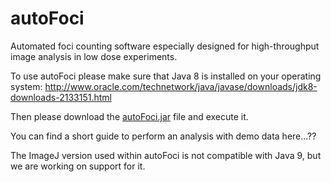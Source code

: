 # autoFoci
Automated foci counting software especially designed for high-throughput image analysis in low dose experiments.

To use autoFoci please make sure that Java 8 is installed on your operating system:
http://www.oracle.com/technetwork/java/javase/downloads/jdk8-downloads-2133151.html

Then please download the [autoFoci.jar](autoFoci/autoFoci.jar?raw=true) file and execute it. 

You can find a short guide to perform an analysis with demo data here...??

The ImageJ version used within autoFoci is not compatible with Java 9, but we are working on support for it. 
